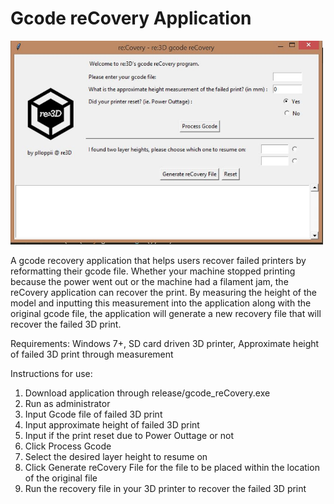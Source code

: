 # Gcode reCovery Application
<img src=img/Interface.JPG alt= "AppScreenshot" width = "500" >

A gcode recovery application that helps users recover failed printers by reformatting their gcode file. 
Whether your machine stopped printing because the power went out or the machine had a filament jam, the reCovery application can recover the print. By measuring the height of the model and inputting this measurement into the application along with the original gcode file, the application will generate a new recovery file that will recover the failed 3D print. 

Requirements: Windows 7+, SD card driven 3D printer, Approximate height of failed 3D print through measurement

Instructions for use:

1) Download application through release/gcode_reCovery.exe
2) Run as administrator
3) Input Gcode file of failed 3D print
4) Input approximate height of failed 3D print
5) Input if the print reset due to Power Outtage or not
6) Click Process Gcode
7) Select the desired layer height to resume on
8) Click Generate reCovery File for the file to be placed within the location of the original file
9) Run the recovery file in your 3D printer to recover the failed 3D print

